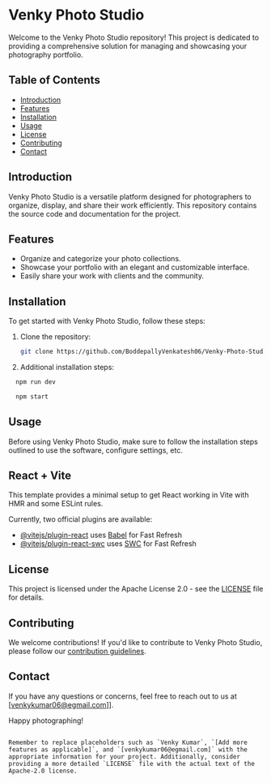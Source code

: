 # Venky Photo Studio

Welcome to the Venky Photo Studio repository! This project is dedicated to providing a comprehensive solution for managing and showcasing your photography portfolio.

## Table of Contents

- [Introduction](#introduction)
- [Features](#features)
- [Installation](#installation)
- [Usage](#usage)
- [License](#license)
- [Contributing](#contributing)
- [Contact](#contact)

## Introduction

Venky Photo Studio is a versatile platform designed for photographers to organize, display, and share their work efficiently. This repository contains the source code and documentation for the project.

## Features

- Organize and categorize your photo collections.
- Showcase your portfolio with an elegant and customizable interface.
- Easily share your work with clients and the community.

## Installation

To get started with Venky Photo Studio, follow these steps:

1. Clone the repository:

   ```bash
   git clone https://github.com/BoddepallyVenkatesh06/Venky-Photo-Studio.git
   ```

2. Additional installation steps:

 ```bash
   npm run dev
   ```

 ```bash
   npm start
   ```


## Usage

Before using Venky Photo Studio, make sure to follow the installation steps outlined to use the software, configure settings, etc.

## React + Vite

This template provides a minimal setup to get React working in Vite with HMR and some ESLint rules.

Currently, two official plugins are available:

- [@vitejs/plugin-react](https://github.com/vitejs/vite-plugin-react/blob/main/packages/plugin-react/README.md) uses [Babel](https://babeljs.io/) for Fast Refresh
- [@vitejs/plugin-react-swc](https://github.com/vitejs/vite-plugin-react-swc) uses [SWC](https://swc.rs/) for Fast Refresh

## License

This project is licensed under the Apache License 2.0 - see the [LICENSE](LICENSE) file for details.

## Contributing

We welcome contributions! If you'd like to contribute to Venky Photo Studio, please follow our [contribution guidelines](CONTRIBUTING.md).

## Contact

If you have any questions or concerns, feel free to reach out to us at [venkykumar06@egmail.com]].

Happy photographing!
```

Remember to replace placeholders such as `Venky Kumar`, `[Add more features as applicable]`, and `[venkykumar06@egmail.com]` with the appropriate information for your project. Additionally, consider providing a more detailed `LICENSE` file with the actual text of the Apache-2.0 license.
